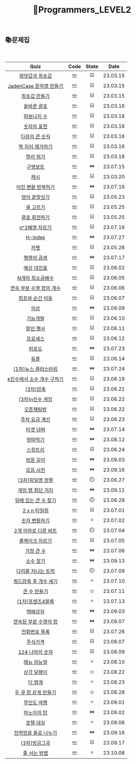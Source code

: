 <div align="center">
  <br />
  <h1> 👩Programmers_LEVEL2 </h1>
  <br />
</div>

## 📚문제집

<br />

|                                             Quiz                                              |              Code              | State |   Date   |
| :-------------------------------------------------------------------------------------------: | :----------------------------: | :---: | :------: |
|      [최댓값과 최솟값](https://school.programmers.co.kr/learn/courses/30/lessons/12939)       |   [✏️](./최댓값과최솟값.js)    |  ☑️   | 23.03.15 |
|  [JadenCase 문자열 만들기](https://school.programmers.co.kr/learn/courses/30/lessons/12951)   |      [✏️](./JadenCase.js)      |  ☑️   | 23.03.15 |
|       [최솟값 만들기](https://school.programmers.co.kr/learn/courses/30/lessons/12941)        |    [✏️](./최솟값만들기.js)     |  ☑️   | 23.03.15 |
|        [올바른 괄호](https://school.programmers.co.kr/learn/courses/30/lessons/12909)         |     [✏️](./올바른괄호.js)      |  ☑️   | 23.03.16 |
|        [피보나치 수](https://school.programmers.co.kr/learn/courses/30/lessons/12945)         |     [✏️](./피보나치수.js)      |  ☑️   | 23.03.18 |
|        [숫자의 표현](https://school.programmers.co.kr/learn/courses/30/lessons/12924)         |     [✏️](./숫자의표현.js)      |  ☑️   | 23.03.16 |
|       [다음의 큰 숫자](https://school.programmers.co.kr/learn/courses/30/lessons/12911)       |     [✏️](./다음큰숫자.js)      |  ☑️   | 23.03.16 |
|      [짝 지어 제거하기](https://school.programmers.co.kr/learn/courses/30/lessons/12973)      |   [✏️](./짝지어제거하기.js)    |  ☑️   | 23.03.16 |
|         [멀리 뛰기](https://school.programmers.co.kr/learn/courses/30/lessons/12914)          |      [✏️](./멀리뛰기.js)       |  ☑️   | 23.03.18 |
|          [구명보트](https://school.programmers.co.kr/learn/courses/30/lessons/42885)          |      [✏️](./구명보트.js)       |  ⏮️   | 23.07.15 |
|            [캐시](https://school.programmers.co.kr/learn/courses/30/lessons/17680)            |        [✏️](./캐시.js)         |  ☑️   | 23.03.20 |
|     [이진 변환 반복하기](https://school.programmers.co.kr/learn/courses/30/lessons/70129)     |      [✏️](./이진변환.js)       |  ⏮️   | 23.07.16 |
|       [영어 끝말잇기](https://school.programmers.co.kr/learn/courses/30/lessons/12981)        |    [✏️](./영어끝말잇기.js)     |  ☑️   | 23.05.23 |
|         [귤 고르기](https://school.programmers.co.kr/learn/courses/30/lessons/138476)         |      [✏️](./귤고르기.js)       |  ☑️   | 23.05.25 |
|       [괄호 회전하기](https://school.programmers.co.kr/learn/courses/30/lessons/76502)        |    [✏️](./괄호회전하기.js)     |  ☑️   | 23.05.25 |
|       [n^2배열 자르기](https://school.programmers.co.kr/learn/courses/30/lessons/87390)       |    [✏️](./n^2배열자르기.js)    |  ☑️   | 23.07.16 |
|          [H-index](https://school.programmers.co.kr/learn/courses/30/lessons/42747)           |       [✏️](./H-index.js)       |  ⏮️   | 23.07.27 |
|            [카펫](https://school.programmers.co.kr/learn/courses/30/lessons/42842)            |        [✏️](./카펫.js)         |  ☑️   | 23.05.28 |
|        [행렬의 곱셈](https://school.programmers.co.kr/learn/courses/30/lessons/12949)         |     [✏️](./행렬의곱셈.js)      |  ⏮️   | 23.07.17 |
|        [예상 대진표](https://school.programmers.co.kr/learn/courses/30/lessons/12985)         |     [✏️](./예상대진표.js)      |  ☑️   | 23.06.02 |
|      [N개의 최소공배수](https://school.programmers.co.kr/learn/courses/30/lessons/12953)      |   [✏️](./n개의최소공배수.js)   |  ☑️   | 23.06.05 |
| [연속 부분 수열 합의 개수](https://school.programmers.co.kr/learn/courses/30/lessons/131701)  |   [✏️](./연속부분수열합.js)    |  ☑️   | 23.06.06 |
|      [점프와 순간 이동](https://school.programmers.co.kr/learn/courses/30/lessons/12980)      |   [✏️](./점프와순간이동.js)    |  ☑️   | 23.06.07 |
|            [의상](https://school.programmers.co.kr/learn/courses/30/lessons/42578)            |        [✏️](./의상.js)         |  ⏮️   | 23.09.09 |
|          [기능개발](https://school.programmers.co.kr/learn/courses/30/lessons/42586)          |      [✏️](./기능개발.js)       |  ☑️   | 23.06.10 |
|         [할인 행사](https://school.programmers.co.kr/learn/courses/30/lessons/131127)         |      [✏️](./할인행사.js)       |  ☑️   | 23.06.11 |
|          [프로세스](https://school.programmers.co.kr/learn/courses/30/lessons/42587)          |      [✏️](./프로세스.js)       |  ☑️   | 23.06.12 |
|           [피로도](https://school.programmers.co.kr/learn/courses/30/lessons/87946)           |       [✏️](./피로도.js)        |  ⏮️   | 23.07.23 |
|            [튜플](https://school.programmers.co.kr/learn/courses/30/lessons/64065)            |        [✏️](./튜플.js)         |  ☑️   | 23.06.14 |
|    [[1차]뉴스 클러스터링](https://school.programmers.co.kr/learn/courses/30/lessons/17677)    |  [✏️](./1차뉴스클러스터링.js)  |  ⏮️   | 23.07.24 |
| [k진수에서 소수 개수 구하기](https://school.programmers.co.kr/learn/courses/30/lessons/92335) | [✏️](./k진수에서소수구하기.js) |  ☑️   | 23.06.19 |
|         [[3차]압축](https://school.programmers.co.kr/learn/courses/30/lessons/17684)          |       [✏️](./3차압축.js)       |  ☑️   | 23.06.21 |
|      [[3차]n진수 게임](https://school.programmers.co.kr/learn/courses/30/lessons/17687)       |      [✏️](./n진수게임.js)      |  ☑️   | 23.06.22 |
|         [오픈채팅방](https://school.programmers.co.kr/learn/courses/30/lessons/42888)         |     [✏️](./오픈채팅방.js)      |  ☑️   | 23.06.22 |
|       [주차 요금 계산](https://school.programmers.co.kr/learn/courses/30/lessons/92341)       |    [✏️](./주차요금계산.js)     |  ☑️   | 23.06.23 |
|         [타겟 넘버](https://school.programmers.co.kr/learn/courses/30/lessons/43165)          |      [✏️](./타겟넘버.js)       |  ⏮️   | 23.07.14 |
|          [땅따먹기](https://school.programmers.co.kr/learn/courses/30/lessons/12913)          |      [✏️](./땅따먹기.js)       |  ⏮️   | 23.08.12 |
|          [스킬트리](https://school.programmers.co.kr/learn/courses/30/lessons/49993)          |      [✏️](./스킬트리.js)       |  ☑️   | 23.06.24 |
|         [방문 길이](https://school.programmers.co.kr/learn/courses/30/lessons/49994)          |      [✏️](./방문길이.js)       |  ⏮️   | 23.09.03 |
|         [모음 사전](https://school.programmers.co.kr/learn/courses/30/lessons/84512)          |      [✏️](./모음사전.js)       |  ⏮️   | 23.09.16 |
|      [[3차]파일명 정렬](https://school.programmers.co.kr/learn/courses/30/lessons/17686)      |     [✏️](./파일명정렬.js)      |  ⏲️   | 23.06.27 |
|      [게임 맵 최단 거리](https://school.programmers.co.kr/learn/courses/30/lessons/1844)      |     [✏️](./게임맵최단.js)      |  ⏮️   | 23.09.11 |
|   [뒤에 있는 큰 수 찾기](https://school.programmers.co.kr/learn/courses/30/lessons/154539)    |    [✏️](./뒤에큰수찾기.js)     |  ⏲️   | 23.06.29 |
|       [2 x n 타일링](https://school.programmers.co.kr/learn/courses/30/lessons/12900#)        |       [✏️](./타일링.js)        |  ☑️   | 23.07.01 |
|       [숫자 변환하기](https://school.programmers.co.kr/learn/courses/30/lessons/154538)       |    [✏️](./숫자변환하기.js)     |  ⭐   | 23.07.02 |
|    [2개 이하로 다른 비트](https://school.programmers.co.kr/learn/courses/30/lessons/77885)    |   [✏️](./2개이하다른비트.js)   |  ⏲️   | 23.07.04 |
|      [롤케이크 자르기](https://school.programmers.co.kr/learn/courses/30/lessons/132265)      |   [✏️](./롤케이크자르기.js)    |  ☑️   | 23.07.05 |
|        [가장 큰 수 ](https://school.programmers.co.kr/learn/courses/30/lessons/42746)         |      [✏️](./가장큰수.js)       |  ⏮️   | 23.07.06 |
|         [소수 찾기 ](https://school.programmers.co.kr/learn/courses/30/lessons/42839)         |      [✏️](./소수찾기.js)       |  ⏮️   | 23.09.13 |
|     [다리를 지나는 트럭](https://school.programmers.co.kr/learn/courses/30/lessons/42583)     |    [✏️](./다리를지나는.js)     |  ⏲️   | 23.07.09 |
|   [쿼드압축 후 개수 세기](https://school.programmers.co.kr/learn/courses/30/lessons/68936)    |    [✏️](./쿼드압출개수.js)     |  ⭐   | 23.07.10 |
|        [큰 수 만들기](https://school.programmers.co.kr/learn/courses/30/lessons/42883)        |     [✏️](./큰수만들기.js)      |   ⏲   | 23.07.11 |
|      [[1차]프렌즈4블록](https://school.programmers.co.kr/learn/courses/30/lessons/17679)      |     [✏️](./프렌즈4블록.js)     |  ⭐   | 23.07.13 |
|         [택배상자](https://school.programmers.co.kr/learn/courses/30/lessons/131704)          |      [✏️](./택배상자.js)       |  ⏮️   | 23.09.03 |
|   [연속된 부분 수열의 합](https://school.programmers.co.kr/learn/courses/30/lessons/178870)   |   [✏️](./연속된부분수열.js)    |  ⏮️   | 23.09.07 |
|       [전화번호 목록](https://school.programmers.co.kr/learn/courses/30/lessons/42577)        |    [✏️](./전화번호목록.js)     |  ☑️   | 23.07.26 |
|          [주식가격](https://school.programmers.co.kr/learn/courses/30/lessons/42584)          |      [✏️](./주식가격.js)       |  ☑️   | 23.08.07 |
|      [124 나라의 숫자](https://school.programmers.co.kr/learn/courses/30/lessons/12899)       |       [✏️](./124숫자.js)       |  ☑️   | 23.08.09 |
|        [메뉴 리뉴얼](https://school.programmers.co.kr/learn/courses/30/lessons/72411)         |     [✏️](./메뉴리뉴얼.js)      |  ⭐   | 23.08.10 |
|        [삼각 달팽이](https://school.programmers.co.kr/learn/courses/30/lessons/68645)         |     [✏️](./삼각달팽이.js)      |   ⏲   | 23.08.22 |
|          [더 맵게](https://school.programmers.co.kr/learn/courses/30/lessons/42626)           |       [✏️](./더맵게.js)        |  ⭐   | 23.08.23 |
|   [두 큐 합 같게 만들기](https://school.programmers.co.kr/learn/courses/30/lessons/118667)    |     [✏️](./두큐합같게.js)      |   ⏲   | 23.08.28 |
|        [무인도 여행](https://school.programmers.co.kr/learn/courses/30/lessons/154540)        |     [✏️](./무인도여행.js)      |  ⭐   | 23.09.01 |
|        [하노이의 탑](https://school.programmers.co.kr/learn/courses/30/lessons/12946)         |      [✏️](./하노이탑.js)       |  ⏮️   | 23.09.02 |
|         [호텔 대실](https://school.programmers.co.kr/learn/courses/30/lessons/155651)         |      [✏️](./호텔대실.js)       |  ⭐   | 23.09.06 |
|    [전력망을 둘로 나누기](https://school.programmers.co.kr/learn/courses/30/lessons/86971)    |  [✏️](./전력망둘로나누기.js)   |  ⏮️   | 23.09.16 |
|       [[3차]방금그곡](https://school.programmers.co.kr/learn/courses/30/lessons/17683)        |     [✏️](./3차방금그곡.js)     |  ☑️   | 23.09.17 |
|        [줄 서는 방법](https://school.programmers.co.kr/learn/courses/30/lessons/12936)        |     [✏️](./줄서는방법.js)      |  ⭐   | 23.10.08 |
